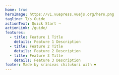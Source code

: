 ```yaml
---
home: true
heroImage: https://v1.vuepress.vuejs.org/hero.png
tagline: T/s Guide
actionText: Quick Start →
actionLink: /guide/
features:
  - title: Feature 1 Title
    details: Feature 1 Description
  - title: Feature 2 Title
    details: Feature 2 Description
  - title: Feature 3 Title
    details: Feature 3 Description
footer: Made by srinivas chilukuri with ❤️
---
```

